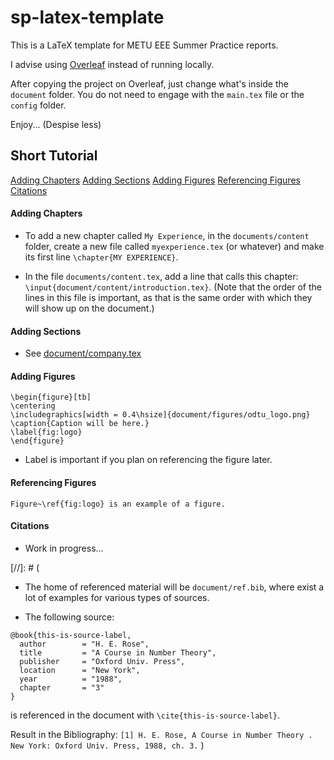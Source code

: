 # sp-latex-template

This is a LaTeX template for METU EEE Summer Practice reports.

I advise using [Overleaf](https://www.overleaf.com/read/gymnzgjmzzwh) instead of running locally.

After copying the project on Overleaf, just change what's inside the `document` folder. You do not need to engage with the `main.tex` file or the `config` folder.

Enjoy... (Despise less)

## Short Tutorial

[Adding Chapters](#adding-chapters)
[Adding Sections](#adding-sections)
[Adding Figures](#adding-figures)
[Referencing Figures](#referencing-figures)
[Citations](#citations)

#### Adding Chapters

* To add a new chapter called `My Experience`, in the `documents/content` folder, create a new file called `myexperience.tex` (or whatever) and make its first line `\chapter{MY EXPERIENCE}`.

* In the file `documents/content.tex`, add a line that calls this chapter: `\input{document/content/introduction.tex}`. (Note that the order of the lines in this file is important, as that is the same order with which they will show up on the document.)

#### Adding Sections

* See [document/company.tex](https://github.com/furkan/sp-latex-template/blob/master/document/content/company.tex)

#### Adding Figures

```
\begin{figure}[tb]
\centering
\includegraphics[width = 0.4\hsize]{document/figures/odtu_logo.png}
\caption{Caption will be here.}
\label{fig:logo}
\end{figure}
```

* Label is important if you plan on referencing the figure later.

#### Referencing Figures

```
Figure~\ref{fig:logo} is an example of a figure.
```


#### Citations

* Work in progress...

[//]: # (
* The home of referenced material will be `document/ref.bib`, where exist a lot of examples for various types of sources.

* The following source:

```
@book{this-is-source-label,
  author        = "H. E. Rose",
  title         = "A Course in Number Theory",
  publisher     = "Oxford Univ. Press",
  location      = "New York",
  year          = "1988",
  chapter       = "3"
}
```

is referenced in the document with `\cite{this-is-source-label}`.

Result in the Bibliography:
`
[1]
H. E. Rose,
A Course in Number Theory
. New York: Oxford Univ. Press, 1988,
ch. 3.
`
)
